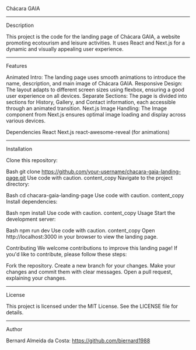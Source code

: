 Chácara GAIA

---

Description

This project is the code for the landing page of Chácara GAIA, a website promoting ecotourism and leisure activities. It uses React and Next.js for a dynamic and visually appealing user experience.

---

Features

Animated Intro: The landing page uses smooth animations to introduce the name, description, and main image of Chácara GAIA. Responsive Design: The layout adapts to different screen sizes using flexbox, ensuring a good user experience on all devices. Separate Sections: The page is divided into sections for History, Gallery, and Contact information, each accessible through an animated transition. Next.js Image Handling: The Image component from Next.js ensures optimal image loading and display across various devices.

Dependencies
React
Next.js
react-awesome-reveal (for animations)

---

Installation

Clone this repository:

Bash
git clone https://github.com/your-username/chacara-gaia-landing-page.git
Use code with caution.
content_copy
Navigate to the project directory:

Bash
cd chacara-gaia-landing-page
Use code with caution.
content_copy
Install dependencies:

Bash
npm install
Use code with caution.
content_copy
Usage
Start the development server:

Bash
npm run dev
Use code with caution.
content_copy
Open http://localhost:3000 in your browser to view the landing page.

Contributing
We welcome contributions to improve this landing page! If you'd like to contribute, please follow these steps:

Fork the repository.
Create a new branch for your changes.
Make your changes and commit them with clear messages.
Open a pull request, explaining your changes.

---

License

This project is licensed under the MIT License. See the LICENSE file for details.

---

Author

Bernard Almeida da Costa: https://github.com/biernard1988
